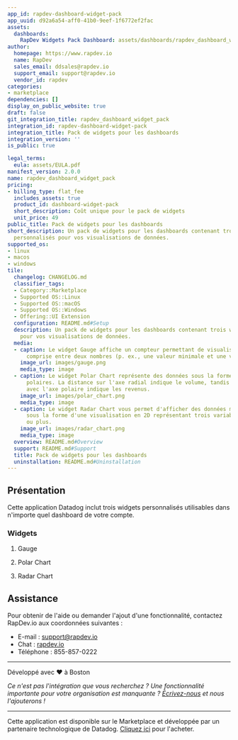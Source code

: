 ```yaml
---
app_id: rapdev-dashboard-widget-pack
app_uuid: d92a6a54-aff0-41b0-9eef-1f6772ef2fac
assets:
  dashboards:
    RapDev Widgets Pack Dashboard: assets/dashboards/rapdev_dashboard_widgets_pack.json
author:
  homepage: https://www.rapdev.io
  name: RapDev
  sales_email: ddsales@rapdev.io
  support_email: support@rapdev.io
  vendor_id: rapdev
categories:
- marketplace
dependencies: []
display_on_public_website: true
draft: false
git_integration_title: rapdev_dashboard_widget_pack
integration_id: rapdev-dashboard-widget-pack
integration_title: Pack de widgets pour les dashboards
integration_version: ''
is_public: true

legal_terms:
  eula: assets/EULA.pdf
manifest_version: 2.0.0
name: rapdev_dashboard_widget_pack
pricing:
- billing_type: flat_fee
  includes_assets: true
  product_id: dashboard-widget-pack
  short_description: Coût unique pour le pack de widgets
  unit_price: 49
public_title: Pack de widgets pour les dashboards
short_description: Un pack de widgets pour les dashboards contenant trois widgets
  personnalisés pour vos visualisations de données.
supported_os:
- linux
- macos
- windows
tile:
  changelog: CHANGELOG.md
  classifier_tags:
  - Category::Marketplace
  - Supported OS::Linux
  - Supported OS::macOS
  - Supported OS::Windows
  - Offering::UI Extension
  configuration: README.md#Setup
  description: Un pack de widgets pour les dashboards contenant trois widgets personnalisés
    pour vos visualisations de données.
  media:
  - caption: Le widget Gauge affiche un compteur permettant de visualiser une valeur
      comprise entre deux nombres (p. ex., une valeur minimale et une valeur maximale).
    image_url: images/gauge.png
    media_type: image
  - caption: Le widget Polar Chart représente des données sous la forme de coordonnées
      polaires. La distance sur l'axe radial indique le volume, tandis que l'angle
      avec l'axe polaire indique les revenus.
    image_url: images/polar_chart.png
    media_type: image
  - caption: Le widget Radar Chart vous permet d'afficher des données multivariables
      sous la forme d'une visualisation en 2D représentant trois variables quantitatives
      ou plus.
    image_url: images/radar_chart.png
    media_type: image
  overview: README.md#Overview
  support: README.md#Support
  title: Pack de widgets pour les dashboards
  uninstallation: README.md#Uninstallation
---
```




## Présentation

Cette application Datadog inclut trois widgets personnalisés utilisables dans n'importe quel dashboard de votre compte.

### Widgets

1. Gauge

2. Polar Chart

3. Radar Chart

## Assistance

Pour obtenir de l'aide ou demander l'ajout d'une fonctionnalité, contactez RapDev.io aux coordonnées suivantes :

- E-mail : support@rapdev.io
- Chat : [rapdev.io](https://www.rapdev.io/#Get-in-touch)
- Téléphone : 855-857-0222

---
Développé avec ❤️ à Boston

*Ce n'est pas l'intégration que vous recherchez ? Une fonctionnalité importante pour votre organisation est manquante ? [Écrivez-nous](mailto:support@rapdev.io) et nous l'ajouterons !*

---
Cette application est disponible sur le Marketplace et développée par un partenaire technologique de Datadog. <a href="https://app.datadoghq.com/marketplace/app/rapdev-dashboard-widget-pack" target="_blank">Cliquez ici</a> pour l'acheter.
